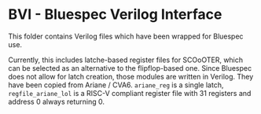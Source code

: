 # BVI - Bluespec Verilog Interface

This folder contains Verilog files which have been wrapped for Bluespec use.

Currently, this includes latche-based register files for SCOoOTER, which can be selected as an alternative to the flipflop-based one.
Since Bluespec does not allow for latch creation, those modules are written in Verilog. They have been copied from Ariane / CVA6.
`ariane_reg` is a single latch, `regfile_ariane_lol` is a RISC-V compliant register file with 31 registers and address 0 always returning 0.